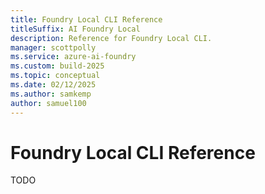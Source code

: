 ```yaml
---
title: Foundry Local CLI Reference
titleSuffix: AI Foundry Local
description: Reference for Foundry Local CLI.
manager: scottpolly
ms.service: azure-ai-foundry
ms.custom: build-2025
ms.topic: conceptual
ms.date: 02/12/2025
ms.author: samkemp
author: samuel100
---
```


# Foundry Local CLI Reference

TODO

